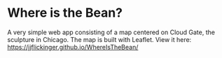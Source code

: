 # Where is the Bean?

A very simple web app consisting of a map centered on Cloud Gate, the sculpture in Chicago. The map is built with Leaflet.
View it here: https://jjflickinger.github.io/WhereIsTheBean/
